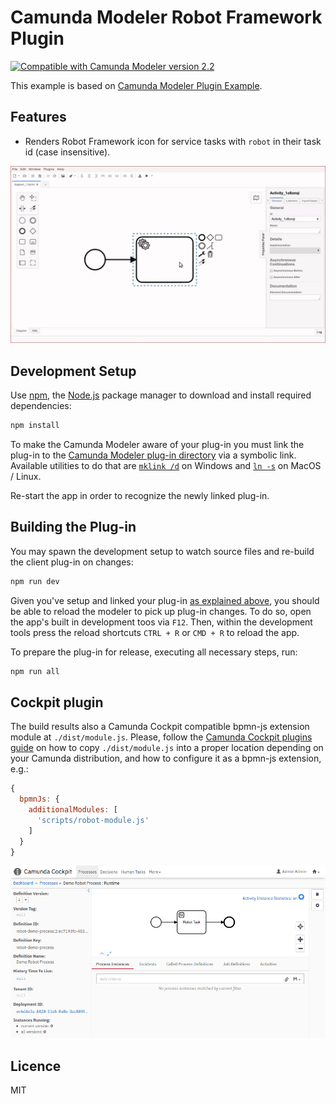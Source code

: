 # Camunda Modeler Robot Framework Plugin

[![Compatible with Camunda Modeler version 2.2](https://img.shields.io/badge/Camunda%20Modeler-2.2+-blue.svg)](https://github.com/camunda/camunda-modeler)

This example is based on [Camunda Modeler Plugin Example](https://github.com/camunda/camunda-modeler-plugin-example/).

## Features

* Renders Robot Framework icon for service tasks with `robot` in their task id (case insensitive).

![Service Task with Robot Framework icon](plugin.gif)

## Development Setup

Use [npm](https://www.npmjs.com/), the [Node.js](https://nodejs.org/en/) package manager to download and install required dependencies:

```sh
npm install
```

To make the Camunda Modeler aware of your plug-in you must link the plug-in to the [Camunda Modeler plug-in directory](https://github.com/camunda/camunda-modeler/tree/develop/docs/plugins#plugging-into-the-camunda-modeler) via a symbolic link.
Available utilities to do that are [`mklink /d`](https://docs.microsoft.com/en-us/windows-server/administration/windows-commands/mklink) on Windows and [`ln -s`](https://linux.die.net/man/1/ln) on MacOS / Linux.

Re-start the app in order to recognize the newly linked plug-in.


## Building the Plug-in

You may spawn the development setup to watch source files and re-build the client plug-in on changes:

```sh
npm run dev
```

Given you've setup and linked your plug-in [as explained above](#development-setup), you should be able to reload the modeler to pick up plug-in changes. To do so, open the app's built in development toos via `F12`. Then, within the development tools press the reload shortcuts `CTRL + R` or `CMD + R` to reload the app.


To prepare the plug-in for release, executing all necessary steps, run:

```sh
npm run all
```

## Cockpit plugin

The build results also a Camunda Cockpit compatible bpmn-js extension module at `./dist/module.js`. Please, follow the [Camunda Cockpit plugins guide](https://docs.camunda.org/manual/latest/webapps/cockpit/extend/plugins/) on how to copy `./dist/module.js` into a proper location depending on your Camunda distribution, and how to configure it as a bpmn-js extension, e.g.:

```js
{
  bpmnJs: {
    additionalModules: [
      'scripts/robot-module.js'
    ]
  }
}
```

![Robot Task at Camunda Cockpit](cockpit.png)

## Licence

MIT
